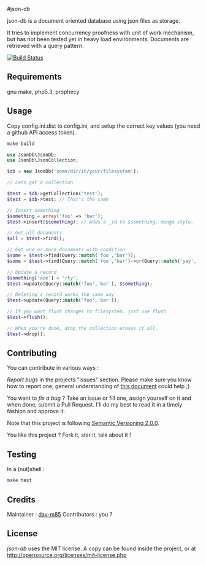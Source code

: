 #json-db

json-db is a document oriented database using json files as storage.

It tries to implement concurrency proofness with unit of work mechanism, but has not been tested yet in heavy
load environments. Documents are retrieved with a query pattern.

[![Build Status](https://travis-ci.org/dav-m85/json-db.png?branch=master)](https://travis-ci.org/dav-m85/json-db)

## Requirements

gnu make, php5.3, prophecy

## Usage

Copy config.ini.dist to config.ini, and setup the correct key values (you need a github API access token).
```bash
make build
```

```php
use JsonDb\JsonDb;
use JsonDb\JsonCollection;

$db = new JsonDb('some/dir/in/your/filesystem');

// Lets get a collection

$test = $db->getCollection('test');
$test = $db->test; // That's the same

// Insert something
$something = array('foo' => 'bar');
$test->insert($something); // Adds a _id to $something, mongo style.

// Get all documents
$all = $test->find();

// Get one or more documents with condition
$some = $test->find(Query::match('foo','bar'));
$some = $test->find(Query::match('foo','bar')->or(Query::match('yay', 'blah')));

// Update a record
$something['aze'] = 'rty';
$test->update(Query::match('foo','bar'), $something);

// Deleting a record works the same way
$test->update(Query::match('foo','bar'));

// If you want flush changes to filesystem, just use flush
$test->flush();

// When you're done, drop the collection erases it all.
$test->drop();
```

## Contributing

You can contribute in various ways :

*Report bugs* in the projects "issues" section. Please make sure you know how to report one, general understanding of [this
document](http://www.chiark.greenend.org.uk/~sgtatham/bugs.html) could help ;)

You want to *fix a bug* ? Take an issue or fill one, assign yourself on it and when done, submit a Pull Request. I'll do
my best to read it in a timely fashion and approve it.

Note that this project is following [Semantic Versioning 2.0.0](http://semver.org/).

You like this project ? Fork it, star it, talk about it !

## Testing

In a (nut)shell :
```bash
make test
```

## Credits

Maintainer : [dav-m85](http://github.com/dav-m85)
Contributors : you ?

## License

*json-db* uses the MIT license. A copy can be found inside the project, or at http://opensource.org/licenses/mit-license.php